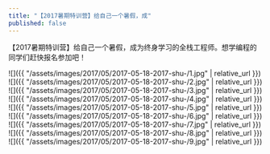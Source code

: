 ```yaml
---
title: "【2017暑期特训营】给自己一个暑假，成"
published: false
---
```

【2017暑期特训营】给自己一个暑假，成为终身学习的全栈工程师。想学编程的同学们赶快报名参加吧！



![]({{ "/assets/images/2017/05/2017-05-18-2017-shu-/1.jpg" | relative_url }})
![]({{ "/assets/images/2017/05/2017-05-18-2017-shu-/2.jpg" | relative_url }})
![]({{ "/assets/images/2017/05/2017-05-18-2017-shu-/3.jpg" | relative_url }})
![]({{ "/assets/images/2017/05/2017-05-18-2017-shu-/4.jpg" | relative_url }})
![]({{ "/assets/images/2017/05/2017-05-18-2017-shu-/5.jpg" | relative_url }})
![]({{ "/assets/images/2017/05/2017-05-18-2017-shu-/6.jpg" | relative_url }})
![]({{ "/assets/images/2017/05/2017-05-18-2017-shu-/7.jpg" | relative_url }})
![]({{ "/assets/images/2017/05/2017-05-18-2017-shu-/8.jpg" | relative_url }})
![]({{ "/assets/images/2017/05/2017-05-18-2017-shu-/9.jpg" | relative_url }})

